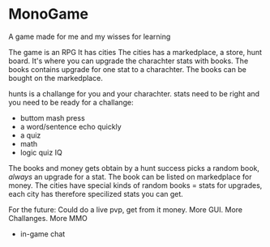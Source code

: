 # MonoGame
A game made for me and my wisses for learning

The game is an RPG
It has cities
The cities has a markedplace, a store, hunt board. 
It's where you can upgrade the charachter stats with books.
The books contains upgrade for one stat to a charachter.
The books can be bought on the markedplace.

hunts is a challange for you and your charachter. 
stats need to be right and you need to be ready for
a challange:
  - buttom mash press
  - a word/sentence echo quickly
  - a quiz
  - math
  - logic quiz IQ

The books and money gets obtain by a hunt success
picks a random book, *always* an upgrade for a stat.
The book can be listed on markedplace for money.
The cities have special kinds of random books = stats for upgrades, 
each city has therefore specilized stats you can get.

For the future:
Could do a live pvp, get from it money.
More GUI.
More Challanges.
More MMO
  - in-game chat

 
